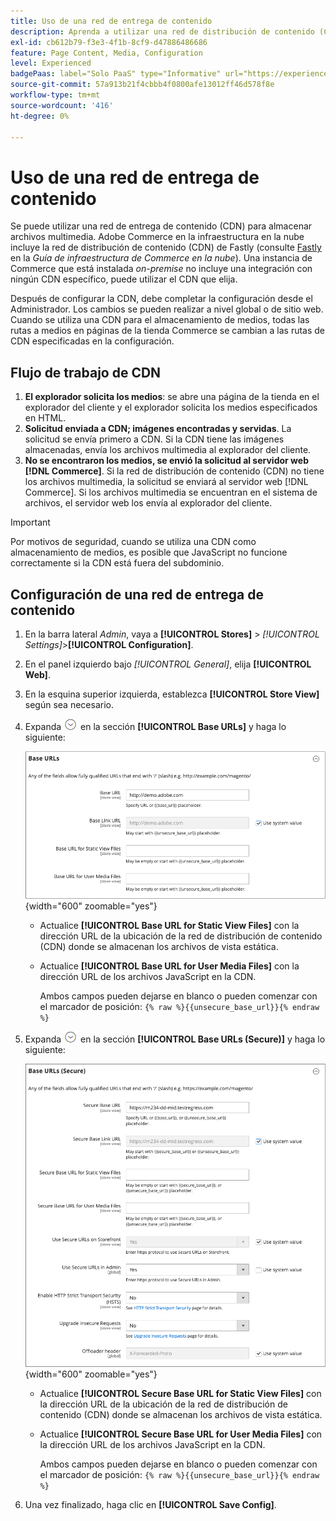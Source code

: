 ```yaml
---
title: Uso de una red de entrega de contenido
description: Aprenda a utilizar una red de distribución de contenido (CDN) para almacenar archivos multimedia.
exl-id: cb612b79-f3e3-4f1b-8cf9-d47886486686
feature: Page Content, Media, Configuration
level: Experienced
badgePaas: label="Solo PaaS" type="Informative" url="https://experienceleague.adobe.com/en/docs/commerce/user-guides/product-solutions" tooltip="Se aplica solo a proyectos de Adobe Commerce en la nube (infraestructura PaaS administrada por Adobe) y a proyectos locales."
source-git-commit: 57a913b21f4cbbb4f0800afe13012ff46d578f8e
workflow-type: tm+mt
source-wordcount: '416'
ht-degree: 0%

---
```


# Uso de una red de entrega de contenido

Se puede utilizar una red de entrega de contenido (CDN) para almacenar archivos multimedia. Adobe Commerce en la infraestructura en la nube incluye la red de distribución de contenido (CDN) de Fastly (consulte [Fastly](https://experienceleague.adobe.com/docs/commerce-cloud-service/user-guide/cdn/fastly.html) en la _Guía de infraestructura de Commerce en la nube_). Una instancia de Commerce que está instalada _on-premise_ no incluye una integración con ningún CDN específico, puede utilizar el CDN que elija.

Después de configurar la CDN, debe completar la configuración desde el Administrador. Los cambios se pueden realizar a nivel global o de sitio web. Cuando se utiliza una CDN para el almacenamiento de medios, todas las rutas a medios en páginas de la tienda Commerce se cambian a las rutas de CDN especificadas en la configuración.

## Flujo de trabajo de CDN

1. **El explorador solicita los medios**: se abre una página de la tienda en el explorador del cliente y el explorador solicita los medios especificados en HTML.
1. **Solicitud enviada a CDN; imágenes encontradas y servidas**. La solicitud se envía primero a CDN. Si la CDN tiene las imágenes almacenadas, envía los archivos multimedia al explorador del cliente.
1. **No se encontraron los medios, se envió la solicitud al servidor web [!DNL Commerce]**. Si la red de distribución de contenido (CDN) no tiene los archivos multimedia, la solicitud se enviará al servidor web [!DNL Commerce]. Si los archivos multimedia se encuentran en el sistema de archivos, el servidor web los envía al explorador del cliente.

>[!IMPORTANT]
>
>Por motivos de seguridad, cuando se utiliza una CDN como almacenamiento de medios, es posible que JavaScript no funcione correctamente si la CDN está fuera del subdominio.

## Configuración de una red de entrega de contenido

1. En la barra lateral _Admin_, vaya a **[!UICONTROL Stores]** > _[!UICONTROL Settings]_>**[!UICONTROL Configuration]**.

1. En el panel izquierdo bajo _[!UICONTROL General]_, elija **[!UICONTROL Web]**.

1. En la esquina superior izquierda, establezca **[!UICONTROL Store View]** según sea necesario.

1. Expanda ![Selector de expansión](../assets/icon-display-expand.png) en la sección **[!UICONTROL Base URLs]** y haga lo siguiente:

   ![Configuración general - URL de base web](./assets/web-base-urls.png){width="600" zoomable="yes"}

   - Actualice **[!UICONTROL Base URL for Static View Files]** con la dirección URL de la ubicación de la red de distribución de contenido (CDN) donde se almacenan los archivos de vista estática.

   - Actualice **[!UICONTROL Base URL for User Media Files]** con la dirección URL de los archivos JavaScript en la CDN.

     Ambos campos pueden dejarse en blanco o pueden comenzar con el marcador de posición: `{% raw %}{{unsecure_base_url}}{% endraw %}`

1. Expanda ![Selector de expansión](../assets/icon-display-expand.png) en la sección **[!UICONTROL Base URLs (Secure)]** y haga lo siguiente:

   ![Configuración general - URL de base web (seguras)](./assets/web-base-urls-secure.png){width="600" zoomable="yes"}

   - Actualice **[!UICONTROL Secure Base URL for Static View Files]** con la dirección URL de la ubicación de la red de distribución de contenido (CDN) donde se almacenan los archivos de vista estática.

   - Actualice **[!UICONTROL Secure Base URL for User Media Files]** con la dirección URL de los archivos JavaScript en la CDN.

     Ambos campos pueden dejarse en blanco o pueden comenzar con el marcador de posición: `{% raw %}{{unsecure_base_url}}{% endraw %}`

1. Una vez finalizado, haga clic en **[!UICONTROL Save Config]**.

